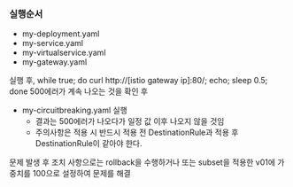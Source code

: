 ### 실행순서
- my-deployment.yaml
- my-service.yaml
- my-virtualservice.yaml
- my-gateway.yaml

실행 후, 
while true; do curl http://[istio gateway ip]:80/; echo; sleep 0.5; done
500에러가 계속 나오는 것을 확인 후
- my-circuitbreaking.yaml 실행
  - 결과는 500에러가 나오다가 일정 값 이후 나오지 않을 것임
  - 주의사항은 적용 시 반드시 적용 전 DestinationRule과 적용 후 DestinationRule이 같아야 한다.

문제 발생 후 조치 사항으로는 rollback을 수행하거나 또는 subset을 적용한 v01에 가중치를 100으로 설정하여 문제를 해결
